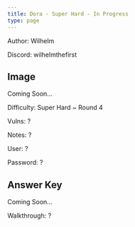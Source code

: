 ```yaml
---
title: Dora - Super Hard - In Progress
type: page
---
```


Author: Wilhelm

Discord: wilhelmthefirst

## Image

Coming Soon...

Difficulty: Super Hard ~ Round 4

Vulns: ?

Notes: ?

User: ?

Password: ?

## Answer Key

Coming Soon...

Walkthrough: ?
